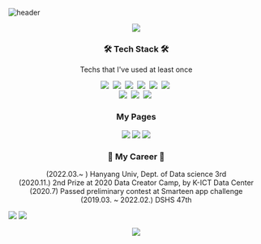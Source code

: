 ![header](https://capsule-render.vercel.app/api?type=waving&color=auto&height=200&section=header&text=Kim,Dohoon&fontSize=90&fontColor=3f3d42&descAlign=50)

<!--
**tt-adisoh/tt-adisoh** is a ✨ _special_ ✨ repository because its `README.md` (this file) appears on your GitHub profile.

Here are some ideas to get you started:

- 🔭 I’m currently working on ...
- 🌱 I’m currently learning ...
- 👯 I’m looking to collaborate on ...
- 🤔 I’m looking for help with ...
- 💬 Ask me about ...
- 📫 How to reach me: ...
- 😄 Pronouns: ...
- ⚡ Fun fact: ...
-->
<p align="center">
  <a href="https://hits.seeyoufarm.com"><img src="https://hits.seeyoufarm.com/api/count/incr/badge.svg?url=https%3A%2F%2Fgithub.com%2Ftt-adisoh%2Fhit-counter&count_bg=%23AD98FF&title_bg=%23555555&icon=niconico.svg&icon_color=%23E7E7E7&title=Visits&edge_flat=true"/></a>
</p>


<h3 align="center">🛠 Tech Stack 🛠</h3>

<p align="center"> Techs that I've used at least once </p>
<p align="center">
  <img src="https://img.shields.io/badge/Python-3766AB?style=flat-square&logo=Python&logoColor=white"/></a>&nbsp 
  <img src="https://img.shields.io/badge/C-A8B9CC?style=flat-square&logo=C&logoColor=white"/></a>&nbsp 
  <img src="https://img.shields.io/badge/C++-00599C?style=flat-square&logo=C%2B%2B&logoColor=white"/></a>&nbsp 
  <img src="https://img.shields.io/badge/HTML-E34F26?style=flat-square&logo=HTML5&logoColor=white"/></a>&nbsp 
  <img src="https://img.shields.io/badge/CSS-1572B6?style=flat-square&logo=css3&logoColor=white"/></a>&nbsp 
  <img src="https://img.shields.io/badge/JS-ffb13b?style=flat-square&logo=javascript&logoColor=white"/></a>&nbsp 
  <br>
  <img src="https://img.shields.io/badge/Tensorflow-FF6F00?style=flat-square&logo=Tensorflow&logoColor=white"/></a>&nbsp 
  <img src="https://img.shields.io/badge/Django-092E20?style=flat-square&logo=Django&logoColor=white"/></a>&nbsp 
  <img src="https://img.shields.io/badge/Mysql-E6B91E?style=flat-square&logo=MySql&logoColor=white"/></a>&nbsp 
</p>

<h3 align="center"> My Pages </h3>
  <p align="center">
  <a href="https://github.com/tt-adisoh" target="_blank"><img src="https://img.shields.io/badge/Github-181717.svg?&style=for-the-badge&logo=GitHub&logoColor=white"/></a>
  <a href="https://www.notion.so/ttadisoh/" target="_blank"><img src="https://img.shields.io/badge/Notion-ffffff.svg?&style=for-the-badge&logo=notion&logoColor=black"/></a>
  <a href="https://www.instagram.com/kdh.yu/" target="_blank"><img src="https://img.shields.io/badge/Instagram-E4405F.svg?&style=for-the-badge&logo=instagram&logoColor=white"/></a>
</p>

<h3 align="center">📎 My Career 📎</h3>
<p align="center">
  (2022.03.~ ) Hanyang Univ, Dept. of Data science 3rd<br>
  (2020.11.) 2nd Prize at 2020 Data Creator Camp, by K-ICT Data Center<br>
  (2020.7) Passed preliminary contest at Smarteen app challenge  
  <br>(2019.03. ~ 2022.02.) DSHS 47th
</p>
  
<div>
<img src="http://mazassumnida.wtf/api/v2/generate_badge?boj=kdhyu">
<img src="https://github-readme-stats.vercel.app/api/top-langs/?username=tt-adisoh&layout=compact">
</div>

<p align="center">
<img src="https://github-readme-stats.vercel.app/api/wakatime?username=kdhyu">
</p>
<!--
|[![Solved.ac Profile](http://mazassumnida.wtf/api/v2/generate_badge?boj=kdhyu)](https://solved.ac/kdhyu/)|![Top Langs](https://github-readme-stats.vercel.app/api/top-langs/?username=tt-adisoh&layout=compact)|
[![willianrod's wakatime stats](https://github-readme-stats.vercel.app/api/wakatime?username=kdhyu)](https://github.com/anuraghazra/github-readme-stats)
-->

